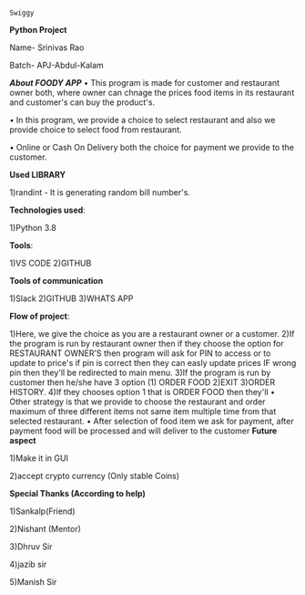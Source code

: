                                                                                  Swiggy  

****Python Project****

Name- Srinivas Rao

Batch- APJ-Abdul-Kalam

***About FOODY APP***
• This program is made for customer and restaurant owner both, where owner can chnage the prices food items in its restaurant and customer's can buy the product's.

• In this program, we provide a choice to select restaurant and also we provide choice to select food from restaurant.

• Online or Cash On Delivery both the choice for payment we provide to the customer.

**Used LIBRARY**

1)randint - It is generating random bill number's.

**Technologies used**:

1)Python 3.8

**Tools**:

1)VS CODE
2)GITHUB

**Tools of communication**

1)Slack
2)GITHUB
3)WHATS APP

**Flow of project**:

1)Here, we give the choice as you are a restaurant owner or a customer.
2)If the program is run by restaurant owner then if they choose the option for RESTAURANT OWNER'S then   program will ask for PIN to access or to update to price's if pin is correct then they can easly       update  prices IF wrong pin then they'll be redirected to main menu.
3)If the program is run by customer then he/she have 3 option (1) ORDER FOOD 2)EXIT 3)ORDER HISTORY.
4)If they chooses option 1 that is ORDER FOOD then they'll
• Other strategy is that we provide to choose the restaurant and order maximum of three different items not same item multiple time from that selected restaurant.
• After selection of food item we ask for payment, after payment food will be processed and will deliver to the customer
**Future aspect**

1)Make it in GUI

2)accept crypto currency (Only stable Coins)



**Special Thanks (According to help)**

1)Sankalp(Friend) 

2)Nishant (Mentor)

3)Dhruv Sir 

4)jazib sir

5)Manish Sir
